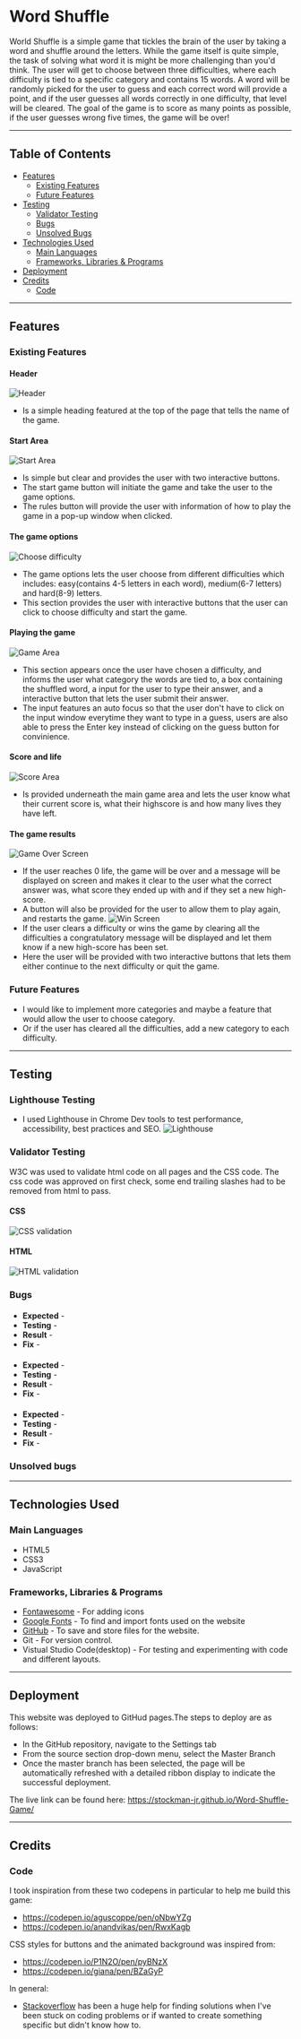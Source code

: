 # Word Shuffle

World Shuffle is a simple game that tickles the brain of the user by taking a word and shuffle around the letters.
While the game itself is quite simple, the task of solving what word it is might be more challenging than you'd think.
The user will get to choose between three difficulties, where each difficulty is tied to a specific category and contains
15 words.
A word will be randomly picked for the user to guess and each correct word will provide a point, and if the 
user guesses all words correctly in one difficulty, that level will be cleared.
The goal of the game is to score as many points as possible, if the user guesses wrong five times, the game will be over!


- - - 

## Table of Contents

* [Features](#features)
    * [Existing Features](#existing-features)
    * [Future Features](#future-features)
* [Testing](#testing)
    * [Validator Testing](#validator-testing)
    * [Bugs](#bugs)
    * [Unsolved Bugs](#unsolved-bugs)
* [Technologies Used](#technologies-used)
  * [Main Languages](#main-languages)
  * [Frameworks, Libraries & Programs](#frameworks-libraries--programs)
* [Deployment](#deployment)
* [Credits](#credits)
  * [Code](#code)

  
- - - 


## Features

### Existing Features

#### Header
![Header](assets/readme-images/word-shuffle.png)
  * Is a simple heading featured at the top of the page that tells the name of the game.

#### Start Area
![Start Area](assets/readme-images/startgame-area.png)
  * Is simple but clear and provides the user with two interactive buttons.
  * The start game button will initiate the game and take the user to the game options.
  * The rules button will provide the user with information of how to play the game in a pop-up window when clicked.

#### The game options
![Choose difficulty](assets/readme-images/choose-difficulty.png)
  * The game options lets the user choose from different difficulties which includes: easy(contains 4-5 letters in each word), medium(6-7 letters) and hard(8-9) letters.
  * This section provides the user with interactive buttons that the user can click to choose difficulty and start the game.

#### Playing the game
![Game Area](assets/readme-images/game-area.png)
  * This section appears once the user have chosen a difficulty, and informs the user what category the words are tied to,
  a box containing the shuffled word, a input for the user to type their answer, and a interactive button that lets the user 
  submit their answer.
  * The input features an auto focus so that the user don't have to click on the input window everytime they want to type
  in a guess, users are also able to press the Enter key instead of clicking on the guess button for convinience.

#### Score and life 
![Score Area](assets/readme-images/score-area.png)
  * Is provided underneath the main game area and lets the user know what their current score is, what their highscore is and how many lives they have left.

#### The game results
![Game Over Screen](assets/readme-images/lose-message.png)
  * If the user reaches 0 life, the game will be over and a message will be displayed on screen and makes it clear to the user what the correct answer was, what score they ended up with and if they set a new high-score.
  * A button will also be provided for the user to allow them to play again, and restarts the game.
  ![Win Screen](assets/readme-images/win-message.png)
  * If the user clears a difficulty or wins the game by clearing all the difficulties a congratulatory message will be displayed and let them know if a new high-score has been set.
  * Here the user will be provided with two interactive buttons that lets them either continue to the next difficulty or quit the game.


### Future Features
  * I would like to implement more categories and maybe a feature that would allow the user to choose category.
  * Or if the user has cleared all the difficulties, add a new category to each difficulty.

---

## Testing


### Lighthouse Testing

  * I used Lighthouse in Chrome Dev tools to test performance, accessibility, best practices and SEO.
![Lighthouse](assets/readme-images/lighthouse.png)


### Validator Testing

W3C was used to validate html code on all pages and the CSS code. The css code was approved on first check, some end trailing slashes had to be removed from html to pass.

#### CSS
![CSS validation](assets/readme-images/css-validator.png)

#### HTML
![HTML validation](assets/readme-images/html-validator.png)



### Bugs

#### 
  * **Expected** - 
  * **Testing** - 
  * **Result** - 
  * **Fix** - 

  #### 
  * **Expected** -
  * **Testing** - 
  * **Result** - 
  * **Fix** - 

  #### 
  * **Expected** - 
  * **Testing** - 
  * **Result** - 
  * **Fix** - 

### Unsolved bugs
 
---

## Technologies Used

### Main Languages
  * HTML5
  * CSS3
  * JavaScript

### Frameworks, Libraries & Programs
  * [Fontawesome](https://fontawesome.com/) - For adding icons
  * [Google Fonts](https://fonts.google.com/) - To find and import fonts used on the website
  * [GitHub](https://github.com/) - To save and store files for the website.
  * Git - For version control.
  * Vistual Studio Code(desktop) - For testing and experimenting with code and different layouts. 

---

## Deployment

This website was deployed to GitHud pages.The steps to deploy are as follows:
  * In the GitHub repository, navigate to the Settings tab
  * From the source section drop-down menu, select the Master Branch
  * Once the master branch has been selected, the page will be automatically   refreshed with a detailed ribbon display to indicate the successful deployment.

  The live link can be found here: https://stockman-jr.github.io/Word-Shuffle-Game/

---

## Credits

### Code

I took inspiration from these two codepens in particular to help me build this game:
  * https://codepen.io/aguscoppe/pen/oNbwYZg
  * https://codepen.io/anandvikas/pen/RwxKagb

CSS styles for buttons and the animated background was inspired from:
  * https://codepen.io/P1N2O/pen/pyBNzX
  * https://codepen.io/giana/pen/BZaGyP
   
   In general:
  * [Stackoverflow](https://stackoverflow.com/) has been a huge help for finding solutions when I've been stuck on coding problems or if wanted to create something specific but didn't know how to.




